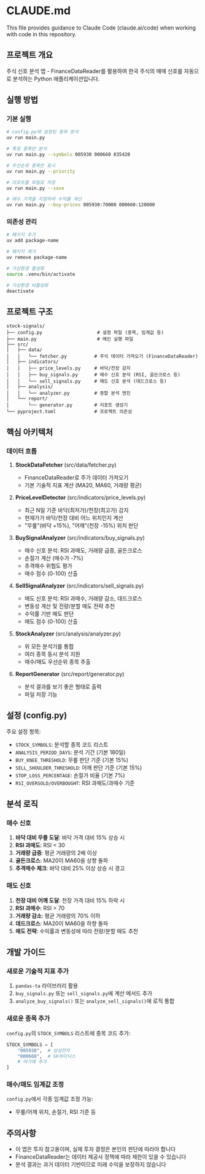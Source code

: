 # CLAUDE.md

This file provides guidance to Claude Code (claude.ai/code) when working with code in this repository.

## 프로젝트 개요

주식 신호 분석 앱 - FinanceDataReader를 활용하여 한국 주식의 매매 신호를 자동으로 분석하는 Python 애플리케이션입니다.

## 실행 방법

### 기본 실행
```bash
# config.py에 설정된 종목 분석
uv run main.py

# 특정 종목만 분석
uv run main.py --symbols 005930 000660 035420

# 우선순위 종목만 표시
uv run main.py --priority

# 리포트를 파일로 저장
uv run main.py --save

# 매수 가격을 지정하여 수익률 계산
uv run main.py --buy-prices 005930:70000 000660:120000
```

### 의존성 관리
```bash
# 패키지 추가
uv add package-name

# 패키지 제거
uv remove package-name

# 가상환경 활성화
source .venv/bin/activate

# 가상환경 비활성화
deactivate
```

## 프로젝트 구조

```
stock-signals/
├── config.py                    # 설정 파일 (종목, 임계값 등)
├── main.py                      # 메인 실행 파일
├── src/
│   ├── data/
│   │   └── fetcher.py          # 주식 데이터 가져오기 (FinanceDataReader)
│   ├── indicators/
│   │   ├── price_levels.py     # 바닥/천장 감지
│   │   ├── buy_signals.py      # 매수 신호 분석 (RSI, 골든크로스 등)
│   │   └── sell_signals.py     # 매도 신호 분석 (데드크로스 등)
│   ├── analysis/
│   │   └── analyzer.py         # 종합 분석 엔진
│   └── report/
│       └── generator.py        # 리포트 생성기
└── pyproject.toml              # 프로젝트 의존성
```

## 핵심 아키텍처

### 데이터 흐름
1. **StockDataFetcher** (src/data/fetcher.py)
   - FinanceDataReader로 주가 데이터 가져오기
   - 기본 기술적 지표 계산 (MA20, MA60, 거래량 평균)

2. **PriceLevelDetector** (src/indicators/price_levels.py)
   - 최근 N일 기준 바닥(최저가)/천장(최고가) 감지
   - 현재가가 바닥/천장 대비 어느 위치인지 계산
   - "무릎"(바닥 +15%), "어깨"(천장 -15%) 위치 판단

3. **BuySignalAnalyzer** (src/indicators/buy_signals.py)
   - 매수 신호 분석: RSI 과매도, 거래량 급증, 골든크로스
   - 손절가 계산 (매수가 -7%)
   - 추격매수 위험도 평가
   - 매수 점수 (0-100) 산출

4. **SellSignalAnalyzer** (src/indicators/sell_signals.py)
   - 매도 신호 분석: RSI 과매수, 거래량 감소, 데드크로스
   - 변동성 계산 및 전량/분할 매도 전략 추천
   - 수익률 기반 매도 판단
   - 매도 점수 (0-100) 산출

5. **StockAnalyzer** (src/analysis/analyzer.py)
   - 위 모든 분석기를 통합
   - 여러 종목 동시 분석 지원
   - 매수/매도 우선순위 종목 추출

6. **ReportGenerator** (src/report/generator.py)
   - 분석 결과를 보기 좋은 형태로 출력
   - 파일 저장 기능

## 설정 (config.py)

주요 설정 항목:
- `STOCK_SYMBOLS`: 분석할 종목 코드 리스트
- `ANALYSIS_PERIOD_DAYS`: 분석 기간 (기본 180일)
- `BUY_KNEE_THRESHOLD`: 무릎 판단 기준 (기본 15%)
- `SELL_SHOULDER_THRESHOLD`: 어깨 판단 기준 (기본 15%)
- `STOP_LOSS_PERCENTAGE`: 손절가 비율 (기본 7%)
- `RSI_OVERSOLD/OVERBOUGHT`: RSI 과매도/과매수 기준

## 분석 로직

### 매수 신호
1. **바닥 대비 무릎 도달**: 바닥 가격 대비 15% 상승 시
2. **RSI 과매도**: RSI < 30
3. **거래량 급증**: 평균 거래량의 2배 이상
4. **골든크로스**: MA20이 MA60을 상향 돌파
5. **추격매수 체크**: 바닥 대비 25% 이상 상승 시 경고

### 매도 신호
1. **천장 대비 어깨 도달**: 천장 가격 대비 15% 하락 시
2. **RSI 과매수**: RSI > 70
3. **거래량 감소**: 평균 거래량의 70% 이하
4. **데드크로스**: MA20이 MA60을 하향 돌파
5. **매도 전략**: 수익률과 변동성에 따라 전량/분할 매도 추천

## 개발 가이드

### 새로운 기술적 지표 추가
1. `pandas-ta` 라이브러리 활용
2. `buy_signals.py` 또는 `sell_signals.py`에 계산 메서드 추가
3. `analyze_buy_signals()` 또는 `analyze_sell_signals()`에 로직 통합

### 새로운 종목 추가
`config.py`의 `STOCK_SYMBOLS` 리스트에 종목 코드 추가:
```python
STOCK_SYMBOLS = [
    "005930",  # 삼성전자
    "000660",  # SK하이닉스
    # 여기에 추가
]
```

### 매수/매도 임계값 조정
`config.py`에서 각종 임계값 조정 가능:
- 무릎/어깨 위치, 손절가, RSI 기준 등

## 주의사항

- 이 앱은 투자 참고용이며, 실제 투자 결정은 본인의 판단에 따라야 합니다
- FinanceDataReader는 데이터 제공사 정책에 따라 제한이 있을 수 있습니다
- 분석 결과는 과거 데이터 기반이므로 미래 수익을 보장하지 않습니다
